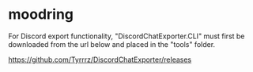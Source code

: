 # moodring

For Discord export functionality, "DiscordChatExporter.CLI" must first be downloaded from the url below and placed in the "tools" folder.

<https://github.com/Tyrrrz/DiscordChatExporter/releases>
